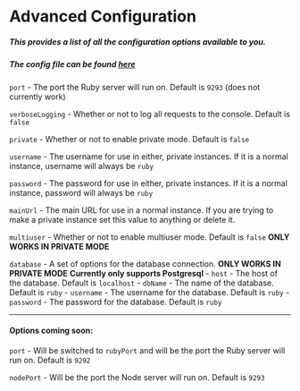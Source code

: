 # Advanced Configuration

##### This provides a list of all the configuration options available to you.
##### The config file can be found [here](../config/settings.example.yml)

`port` -  The port the Ruby server will run on. Default is `9293` (does not currently work)

`verboseLogging` - Whether or not to log all requests to the console. Default is `false`

`private` - Whether or not to enable private mode. Default is `false`

`username` - The username for use in either, private instances. If it is a normal instance, username will always be `ruby`

`password` - The password for use in either, private instances. If it is a normal instance, password will always be `ruby`

`mainUrl` - The main URL for use in a normal instance. If you are trying to make a private instance set this value to anything or delete it.

`multiuser` - Whether or not to enable multiuser mode. Default is `false` **ONLY WORKS IN PRIVATE MODE**

`database` - A set of options for the database connection. **ONLY WORKS IN PRIVATE MODE** **Currently only supports Postgresql**
    - `host` - The host of the database. Default is `localhost`
    - `dbName` - The name of the database. Default is `ruby`
    - `username` - The username for the database. Default is `ruby`
    - `password` - The password for the database. Default is `ruby`

---
#### Options coming soon:
`port` - Will be switched to `rubyPort` and will be the port the Ruby server will run on. Default is `9292`

`nodePort` - Will be the port the Node server will run on. Default is `9293`
